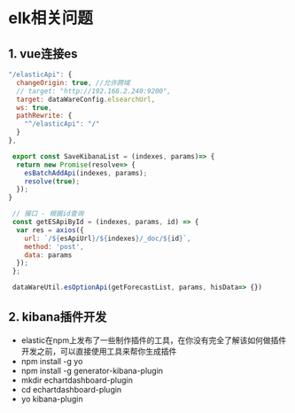 # elk相关问题
<ClientOnly>
  <Valine></Valine>
</ClientOnly>

## 1. vue连接es
```js
"/elasticApi": {
  changeOrigin: true, //允许跨域
  // target: "http://192.168.2.240:9200",
  target: dataWareConfig.elsearchUrl,
  ws: true,
  pathRewrite: {
    "^/elasticApi": "/"
  }
},

 export const SaveKibanaList = (indexes, params)=> {
  return new Promise(resolve=> {
    esBatchAddApi(indexes, params);
    resolve(true);
  });
}

 // 接口 - 根据id查询
 const getESApiById = (indexes, params, id) => {
  var res = axios({
    url: `/${esApiUrl}/${indexes}/_doc/${id}`,
    method: 'post',
    data: params
  });
 };

 dataWareUtil.esOptionApi(getForecastList, params, hisData=> {})
```

## 2. kibana插件开发
- elastic在npm上发布了一些制作插件的工具，在你没有完全了解该如何做插件开发之前，可以直接使用工具来帮你生成插件
- npm install -g yo
- npm install -g generator-kibana-plugin
- mkdir echartdashboard-plugin
- cd echartdashboard-plugin
- yo kibana-plugin